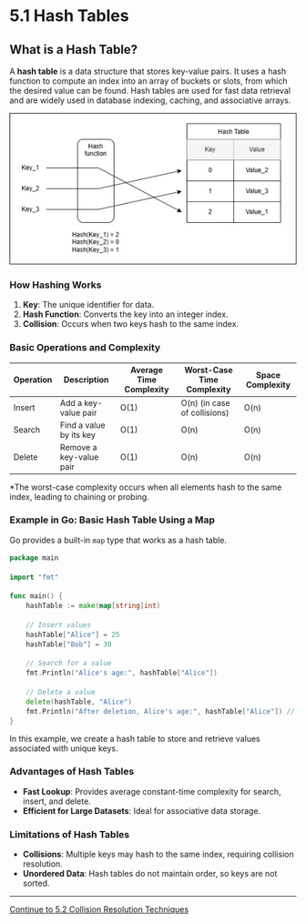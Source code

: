 
# 5.1 Hash Tables

## What is a Hash Table?

A **hash table** is a data structure that stores key-value pairs. It uses a hash function to compute an index into an array of buckets or slots, from which the desired value can be found. Hash tables are used for fast data retrieval and are widely used in database indexing, caching, and associative arrays.

<p align="center">
  <img src="./images/hash_table.jpg" />
</p>

### How Hashing Works

1. **Key**: The unique identifier for data.
2. **Hash Function**: Converts the key into an integer index.
3. **Collision**: Occurs when two keys hash to the same index.

### Basic Operations and Complexity

| Operation   | Description                                  | Average Time Complexity | Worst-Case Time Complexity | Space Complexity |
|-------------|----------------------------------------------|-------------------------|----------------------------|------------------|
| Insert      | Add a key-value pair                         | O(1)                    | O(n) (in case of collisions)| O(n)             |
| Search      | Find a value by its key                      | O(1)                    | O(n)                        | O(n)             |
| Delete      | Remove a key-value pair                      | O(1)                    | O(n)                        | O(n)             |

*The worst-case complexity occurs when all elements hash to the same index, leading to chaining or probing.

### Example in Go: Basic Hash Table Using a Map

Go provides a built-in `map` type that works as a hash table.

```go
package main

import "fmt"

func main() {
    hashTable := make(map[string]int)

    // Insert values
    hashTable["Alice"] = 25
    hashTable["Bob"] = 30

    // Search for a value
    fmt.Println("Alice's age:", hashTable["Alice"])

    // Delete a value
    delete(hashTable, "Alice")
    fmt.Println("After deletion, Alice's age:", hashTable["Alice"]) // Returns 0, meaning no value
}
```

In this example, we create a hash table to store and retrieve values associated with unique keys.

### Advantages of Hash Tables

- **Fast Lookup**: Provides average constant-time complexity for search, insert, and delete.
- **Efficient for Large Datasets**: Ideal for associative data storage.

### Limitations of Hash Tables

- **Collisions**: Multiple keys may hash to the same index, requiring collision resolution.
- **Unordered Data**: Hash tables do not maintain order, so keys are not sorted.

---

[Continue to 5.2 Collision Resolution Techniques](./Section_5_2_Collision_Resolution_Techniques.md)
